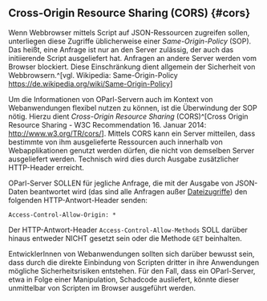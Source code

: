 Cross-Origin Resource Sharing (CORS)  {#cors}
------------------------------------

Wenn Webbrowser mittels Script auf JSON-Ressourcen zugreifen sollen,
unterliegen diese Zugriffe üblicherweise einer _Same-Origin-Policy_ (SOP).
Das heißt, eine Anfrage ist nur an den Server zulässig, der auch das
initiierende Script ausgeliefert hat. Anfragen an andere Server werden
vom Browser blockiert. Diese Einschränkung dient allgemein
der Sicherheit von Webbrowsern.^[vgl. Wikipedia: Same-Origin-Policy <https://de.wikipedia.org/wiki/Same-Origin-Policy>]

Um die Informationen von OParl-Servern auch im Kontext von Webanwendungen
flexibel nutzen zu können, ist die Überwindung der SOP nötig. Hierzu dient
_Cross-Origin Resource Sharing_ (CORS)^[Cross Origin Resource Sharing - 
W3C Recommendation 16. Januar 2014: <http://www.w3.org/TR/cors/>]. Mittels CORS
kann ein Server mitteilen, dass bestimmte von ihm ausgelieferte Ressourcen
auch innerhalb von Webapplikationen genutzt werden dürfen, die nicht von
demselben Server ausgeliefert werden. Technisch wird dies durch Ausgabe
zusätzlicher HTTP-Header erreicht.

OParl-Server SOLLEN für jegliche Anfrage, die mit der Ausgabe von JSON-Daten
beantwortet wird (das sind alle Anfragen außer [Dateizugriffe](#dateizugriff))
den folgenden HTTP-Antwort-Header senden:

    Access-Control-Allow-Origin: *

Der HTTP-Antwort-Header `Access-Control-Allow-Methods` SOLL darüber hinaus
entweder NICHT gesetzt sein oder die Methode `GET` beinhalten.

EntwicklerInnen von Webanwendungen sollten sich darüber bewusst sein, dass
durch die direkte Einbindung von Scripten dritter in ihre Anwendungen mögliche
Sicherheitsrisiken entstehen. Für den Fall, dass ein OParl-Server, etwa in
Folge einer Manipulation, Schadcode ausliefert, könnte dieser unmittelbar
von Scripten im Browser ausgeführt werden.
